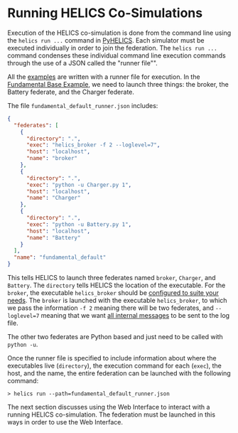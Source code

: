 # Running HELICS Co-Simulations

Execution of the HELICS co-simulation is done from the command line using the `helics run ...` command in [PyHELICS](https://github.com/GMLC-TDC/pyhelics). Each simulator must be executed individually in order to join the federation. The `helics run ...` command condenses these individual command line execution commands through the use of a JSON called the "runner file"".

All the [examples](../examples/examples_index.md) are written with a runner file for execution. In the [Fundamental Base Example](../examples/fundamental_examples/fundamental_examples_index.md), we need to launch three things: the broker, the Battery federate, and the Charger federate.

The file `fundamental_default_runner.json` includes:

```json
{
  "federates": [
    {
      "directory": ".",
      "exec": "helics_broker -f 2 --loglevel=7",
      "host": "localhost",
      "name": "broker"
    },
    {
      "directory": ".",
      "exec": "python -u Charger.py 1",
      "host": "localhost",
      "name": "Charger"
    },
    {
      "directory": ".",
      "exec": "python -u Battery.py 1",
      "host": "localhost",
      "name": "Battery"
    }
  ],
  "name": "fundamental_default"
}
```

This tells HELICS to launch three federates named `broker`, `Charger`, and `Battery`. The `directory` tells HELICS the location of the executable. For the `broker`, the executable `helics_broker` should be [configured to suite your needs](../installation/index.md). The `broker` is launched with the executable `helics_broker`, to which we pass the information `-f 2` meaning there will be two federates, and `--loglevel=7` meaning that we want [all internal messages](./logging.md) to be sent to the log file.

The other two federates are Python based and just need to be called with `python -u`.

Once the runner file is specified to include information about where the executables live (`directory`), the execution command for each (`exec`), the host, and the name, the entire federation can be launched with the following command:

```shell
> helics run --path=fundamental_default_runner.json
```

The next section discusses using the Web Interface to interact with a running HELICS co-simulation. The federation must be launched in this ways in order to use the Web Interface.
